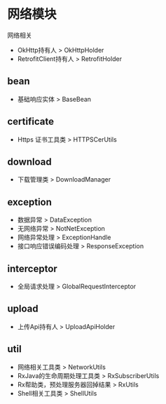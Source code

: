 # 网络模块
网络相关
- OkHttp持有人 > OkHttpHolder
- RetrofitClient持有人 > RetrofitHolder

## bean
- 基础响应实体 > BaseBean

## certificate
- Https 证书工具类 > HTTPSCerUtils

## download
- 下载管理类 > DownloadManager

## exception
- 数据异常 > DataException
- 无网络异常 > NotNetException
- 网络异常处理 > ExceptionHandle
- 接口响应错误编码处理 > ResponseException

## interceptor
- 全局请求处理 > GlobalRequestInterceptor

## upload
- 上传Api持有人 > UploadApiHolder

## util
- 网络相关工具类 > NetworkUtils
- RxJava的生命周期处理工具类 > RxSubscriberUtils
- Rx帮助类，预处理服务器回掉结果 > RxUtils
- Shell相关工具类 > ShellUtils
